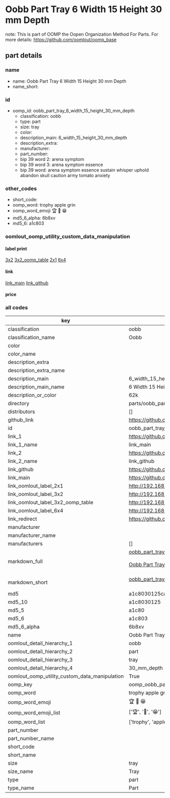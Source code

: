 # Oobb Part Tray 6 Width 15 Height 30 mm Depth  

note: This is part of OOMP the Oopen Organization Method For Parts. For more details: https://github.com/oomlout/oomp_base

##  part details
  







### name
* name: Oobb Part Tray 6 Width 15 Height 30 mm Depth
* name_short: 
### id
* oomp_id: oobb_part_tray_6_width_15_height_30_mm_depth
  * classification: oobb
  * type: part
  * size: tray
  * color: 
  * description_main: 6_width_15_height_30_mm_depth
  * description_extra: 
  * manufacturer: 
  * part_number: 
  * bip 39 word 2: arena symptom
  * bip 39 word 3: arena symptom essence
  * bip 39 word: arena symptom essence sustain whisper uphold abandon skull caution army tomato anxiety

### other_codes
* short_code: 
* oomp_word: trophy apple grin
* oomp_word_emoji :trophy: :apple: :grin:
* md5_6_alpha: 6b8xv
* md5_6: a1c803






### oomlout_oomp_utility_custom_data_manipulation
#### label print
[3x2](http://192.168.1.245:1112/?label=oomp%206b8xv)
[3x2_oomp_table](http://192.168.1.108:1112/?label=oomp%206b8xv)
[2x1](http://192.168.1.242:1112/?label=oomp%206b8xv)
[6x4](http://192.168.1.55:1112/?label=oomp%206b8xv)    

#### link

[link_main](https://github.com/oomlout/oomlout_oomp_version_1_messy/tree/main/parts/oobb_part_tray_6_width_15_height_30_mm_depth) [link_github](https://github.com/oomlout/oomlout_oomp_version_1_messy/tree/main/parts/oobb_part_tray_6_width_15_height_30_mm_depth)                             

#### price







### all codes 
| key | value |  
| --- | --- |  
| classification | oobb |  
| classification_name | Oobb |  
| color |  |  
| color_name |  |  
| description_extra |  |  
| description_extra_name |  |  
| description_main | 6_width_15_height_30_mm_depth |  
| description_main_name | 6 Width 15 Height 30 mm Depth |  
| description_or_color | 62k |  
| directory | parts/oobb_part_tray_6_width_15_height_30_mm_depth |  
| distributors | [] |  
| github_link | https://github.com/oomlout/oomlout_oomp_part_src/tree/main/parts/oobb_part_tray_6_width_15_height_30_mm_depth |  
| id | oobb_part_tray_6_width_15_height_30_mm_depth |  
| link_1 | https://github.com/oomlout/oomlout_oomp_version_1_messy/tree/main/parts/oobb_part_tray_6_width_15_height_30_mm_depth |  
| link_1_name | link_main |  
| link_2 | https://github.com/oomlout/oomlout_oomp_version_1_messy/tree/main/parts/oobb_part_tray_6_width_15_height_30_mm_depth |  
| link_2_name | link_github |  
| link_github | https://github.com/oomlout/oomlout_oomp_version_1_messy/tree/main/parts/oobb_part_tray_6_width_15_height_30_mm_depth |  
| link_main | https://github.com/oomlout/oomlout_oomp_version_1_messy/tree/main/parts/oobb_part_tray_6_width_15_height_30_mm_depth |  
| link_oomlout_label_2x1 | http://192.168.1.242:1112/?label=oomp%206b8xv |  
| link_oomlout_label_3x2 | http://192.168.1.245:1112/?label=oomp%206b8xv |  
| link_oomlout_label_3x2_oomp_table | http://192.168.1.108:1112/?label=oomp%206b8xv |  
| link_oomlout_label_6x4 | http://192.168.1.55:1112/?label=oomp%206b8xv |  
| link_redirect | https://github.com/oomlout/oomlout_oomp_version_1_messy/tree/main/parts/oobb_part_tray_6_width_15_height_30_mm_depth |  
| manufacturer |  |  
| manufacturer_name |  |  
| manufacturers | [] |  
| markdown_full | [oobb_part_tray_6_width_15_height_30_mm_depth](none)<br>[](none)<br>[Oobb Part Tray 6 Width 15 Height 30 Mm Depth](none)<br><br> |  
| markdown_short | [oobb_part_tray_6_width_15_height_30_mm_depth](none)<br><br> |  
| md5 | a1c8030125cac003bb7d4dae9ab7205b |  
| md5_10 | a1c8030125 |  
| md5_5 | a1c80 |  
| md5_6 | a1c803 |  
| md5_6_alpha | 6b8xv |  
| name | Oobb Part Tray 6 Width 15 Height 30 mm Depth |  
| oomlout_detail_hierarchy_1 | oobb |  
| oomlout_detail_hierarchy_2 | part |  
| oomlout_detail_hierarchy_3 | tray |  
| oomlout_detail_hierarchy_4 | 30_mm_depth |  
| oomlout_oomp_utility_custom_data_manipulation | True |  
| oomp_key | oomp_oobb_part_tray_6_width_15_height_30_mm_depth |  
| oomp_word | trophy apple grin |  
| oomp_word_emoji | :trophy: :apple: :grin: |  
| oomp_word_emoji_list | [':trophy:', ':apple:', ':grin:'] |  
| oomp_word_list | ['trophy', 'apple', 'grin'] |  
| part_number |  |  
| part_number_name |  |  
| short_code |  |  
| short_name |  |  
| size | tray |  
| size_name | Tray |  
| type | part |  
| type_name | Part |  
